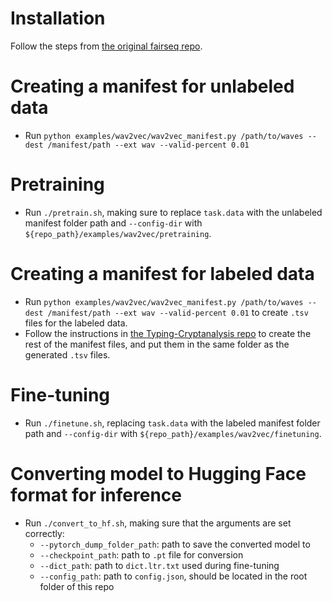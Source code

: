 # Installation
Follow the steps from [the original fairseq repo](https://github.com/facebookresearch/fairseq#requirements-and-installation).

# Creating a manifest for unlabeled data
- Run `python examples/wav2vec/wav2vec_manifest.py /path/to/waves --dest /manifest/path --ext wav --valid-percent 0.01`

# Pretraining
- Run `./pretrain.sh`, making sure to replace `task.data` with the unlabeled manifest folder path and `--config-dir` with `${repo_path}/examples/wav2vec/pretraining`.

# Creating a manifest for labeled data
- Run `python examples/wav2vec/wav2vec_manifest.py /path/to/waves --dest /manifest/path --ext wav --valid-percent 0.01` to create `.tsv` files for the labeled data.
- Follow the instructions in [the Typing-Cryptanalysis repo](https://github.com/rachelconn/Typing-Cryptanalysis) to create the rest of the manifest files, and put them in the same folder as the generated `.tsv` files.

# Fine-tuning
- Run `./finetune.sh`, replacing `task.data` with the labeled manifest folder path and `--config-dir` with `${repo_path}/examples/wav2vec/finetuning`.

# Converting model to Hugging Face format for inference
- Run `./convert_to_hf.sh`, making sure that the arguments are set correctly:
  - `--pytorch_dump_folder_path`: path to save the converted model to
  - `--checkpoint_path`: path to `.pt` file for conversion
  - `--dict_path`: path to `dict.ltr.txt` used during fine-tuning
  - `--config_path`: path to `config.json`, should be located in the root folder of this repo
